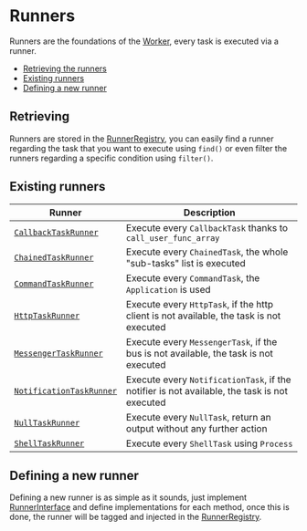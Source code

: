 # Runners

Runners are the foundations of the [Worker](../src/Worker/Worker.php), 
every task is executed via a runner.

- [Retrieving the runners](#retrieving)
- [Existing runners](#existing-runners)
- [Defining a new runner](#defining-a-new-runner)

## Retrieving

Runners are stored in the [RunnerRegistry](../src/Runner/RunnerRegistry.php), you can easily find a runner regarding
the task that you want to execute using `find()` or even filter the runners regarding a specific condition using
`filter()`.

## Existing runners

| Runner                                                               | Description                                                                                  |
| ---------------------------------------------------------------------| ---------------------------------------------------------------------------------------------|
| [`CallbackTaskRunner`](../src/Runner/CallbackTaskRunner.php)         | Execute every `CallbackTask` thanks to `call_user_func_array`                                |
| [`ChainedTaskRunner`](../src/Runner/ChainedTaskRunner.php)           | Execute every `ChainedTask`, the whole "sub-tasks" list is executed                          |
| [`CommandTaskRunner`](../src/Runner/CommandTaskRunner.php)           | Execute every `CommandTask`, the `Application` is used                                       |
| [`HttpTaskRunner`](../src/Runner/HttpTaskRunner.php)                 | Execute every `HttpTask`, if the http client is not available, the task is not executed      |
| [`MessengerTaskRunner`](../src/Runner/MessengerTaskRunner.php)       | Execute every `MessengerTask`, if the bus is not available, the task is not executed         |
| [`NotificationTaskRunner`](../src/Runner/NotificationTaskRunner.php) | Execute every `NotificationTask`, if the notifier is not available, the task is not executed |
| [`NullTaskRunner`](../src/Runner/NullTaskRunner.php)                 | Execute every `NullTask`, return an output without any further action                        |
| [`ShellTaskRunner`](../src/Runner/ShellTaskRunner.php)               | Execute every `ShellTask` using `Process`                                                    |

## Defining a new runner

Defining a new runner is as simple as it sounds,
just implement [RunnerInterface](../src/Runner/RunnerInterface.php) and define implementations for each method, 
once this is done, the runner will be tagged and injected in the [RunnerRegistry](../src/Runner/RunnerRegistry.php).

